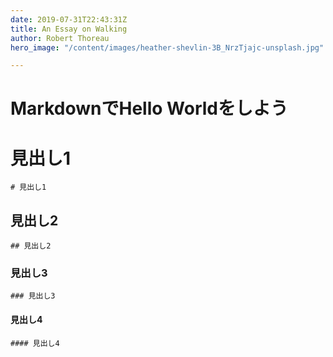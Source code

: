 ```yaml
---
date: 2019-07-31T22:43:31Z
title: An Essay on Walking
author: Robert Thoreau
hero_image: "/content/images/heather-shevlin-3B_NrzTjajc-unsplash.jpg"

---
```


# MarkdownでHello Worldをしよう

# 見出し1
```
# 見出し1
```

## 見出し2
```
## 見出し2
```

### 見出し3
```
### 見出し3
```


#### 見出し4
```
#### 見出し4
```



